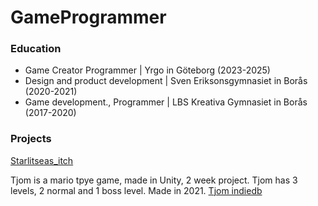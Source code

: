 # GameProgrammer

### Education
- Game Creator Programmer | Yrgo in Göteborg (2023-2025)
- Design and product development | Sven Eriksonsgymnasiet in Borås (2020-2021)
- Game development., Programmer | LBS Kreativa Gymnasiet in Borås (2017-2020)

### Projects
[Starlitseas_itch](https://yrgo-game-creator.itch.io/starlit-seas)

Tjom is a mario tpye game, made in Unity, 2 week project. Tjom has 3 levels, 2 normal and 1 boss level. Made in 2021.
[Tjom indiedb](https://www.indiedb.com/games/tjom/downloads/tjom)
